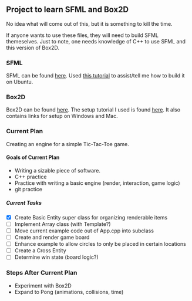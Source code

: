 ## Project to learn SFML and Box2D ##

No idea what will come out of this, but it is something to kill the time.

If anyone wants to use these files, they will need to build SFML themeselves.
Just to note, one needs knowledge of C++ to use SFML and this version of Box2D.

### SFML ###

SFML can be found [here](http://www.sfml-dev.org/download/sfml/2.0/).
Used [this tutorial](http://sfmlcoder.wordpress.com/2011/08/16/building-sfml-2-0-with-make-for-gcc/) to assist/tell me how to build it on Ubuntu.

### Box2D ###

Box2D can be found [here](https://code.google.com/p/box2d/).
The setup tutorial I used is found [here](http://www.iforce2d.net/b2dtut/setup-linux). It also contains links for setup on Windows and Mac.

### Current Plan ###

Creating an engine for a simple Tic-Tac-Toe game.

#### Goals of Current Plan ####

- Writing a sizable piece of software.
- C++ practice
- Practice with writing a basic engine (render, interaction, game logic)
- git practice

##### Current Tasks #####
- [x] Create Basic Entity super class for organizing renderable items
- [ ] Implement Array class (with Template?)
- [ ] Move current example code out of App.cpp into subclass
- [ ] Create and render game board
- [ ] Enhance example to allow circles to only be placed in certain locations
- [ ] Create a Cross Entity
- [ ] Determine win state (board logic?)

### Steps After Current Plan ###

- Experiment with Box2D
- Expand to Pong (animations, collisions, time)